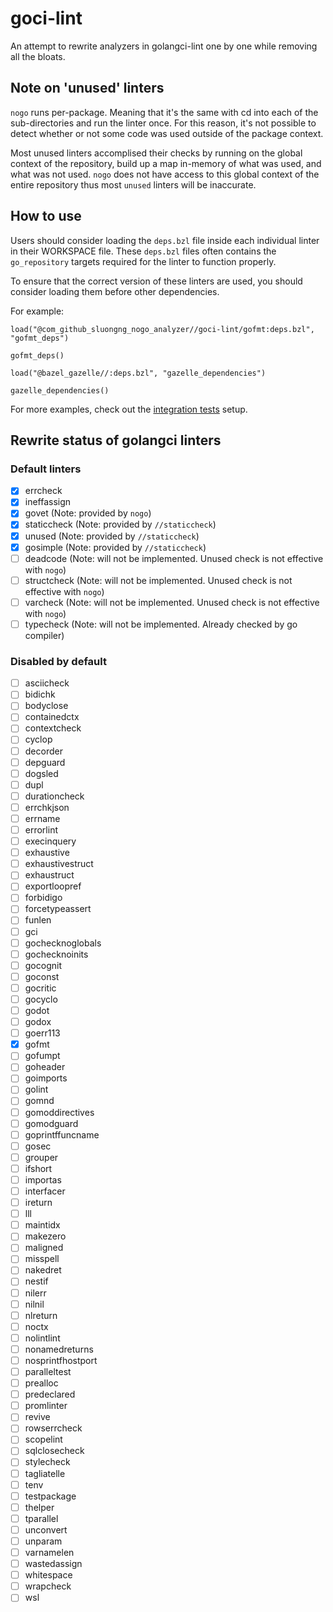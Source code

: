 # goci-lint

An attempt to rewrite analyzers in golangci-lint one by one while removing all the bloats.

## Note on 'unused' linters

`nogo` runs per-package. Meaning that it's the same with cd into each of the sub-directories and run the linter once.
For this reason, it's not possible to detect whether or not some code was used outside of the package context.

Most unused linters accomplised their checks by running on the global context of the repository, build up a map
in-memory of what was used, and what was not used.  `nogo` does not have access to this global context of the entire
repository thus most `unused` linters will be inaccurate.

## How to use

Users should consider loading the `deps.bzl` file inside each individual linter in their WORKSPACE file.
These `deps.bzl` files often contains the `go_repository` targets required for the linter to function properly.

To ensure that the correct version of these linters are used, you should consider loading them before
other dependencies.

For example:

```
load("@com_github_sluongng_nogo_analyzer//goci-lint/gofmt:deps.bzl",  "gofmt_deps")

gofmt_deps()

load("@bazel_gazelle//:deps.bzl", "gazelle_dependencies")

gazelle_dependencies()
```

For more examples, check out the [integration tests](./tests) setup.

## Rewrite status of golangci linters

### Default linters

- [X] errcheck
- [X] ineffassign
- [X] govet
      (Note: provided by `nogo`)
- [X] staticcheck
      (Note: provided by `//staticcheck`)
- [X] unused
      (Note: provided by `//staticcheck`)
- [X] gosimple
      (Note: provided by `//staticcheck`)
- [ ] deadcode
      (Note: will not be implemented. Unused check is not effective with `nogo`)
- [ ] structcheck
      (Note: will not be implemented. Unused check is not effective with `nogo`)
- [ ] varcheck
      (Note: will not be implemented. Unused check is not effective with `nogo`)
- [ ] typecheck
      (Note: will not be implemented. Already checked by go compiler)

### Disabled by default

- [ ] asciicheck
- [ ] bidichk
- [ ] bodyclose
- [ ] containedctx
- [ ] contextcheck
- [ ] cyclop
- [ ] decorder
- [ ] depguard
- [ ] dogsled
- [ ] dupl
- [ ] durationcheck
- [ ] errchkjson
- [ ] errname
- [ ] errorlint
- [ ] execinquery
- [ ] exhaustive
- [ ] exhaustivestruct
- [ ] exhaustruct
- [ ] exportloopref
- [ ] forbidigo
- [ ] forcetypeassert
- [ ] funlen
- [ ] gci
- [ ] gochecknoglobals
- [ ] gochecknoinits
- [ ] gocognit
- [ ] goconst
- [ ] gocritic
- [ ] gocyclo
- [ ] godot
- [ ] godox
- [ ] goerr113
- [X] gofmt
- [ ] gofumpt
- [ ] goheader
- [ ] goimports
- [ ] golint
- [ ] gomnd
- [ ] gomoddirectives
- [ ] gomodguard
- [ ] goprintffuncname
- [ ] gosec
- [ ] grouper
- [ ] ifshort
- [ ] importas
- [ ] interfacer
- [ ] ireturn
- [ ] lll
- [ ] maintidx
- [ ] makezero
- [ ] maligned
- [ ] misspell
- [ ] nakedret
- [ ] nestif
- [ ] nilerr
- [ ] nilnil
- [ ] nlreturn
- [ ] noctx
- [ ] nolintlint
- [ ] nonamedreturns
- [ ] nosprintfhostport
- [ ] paralleltest
- [ ] prealloc
- [ ] predeclared
- [ ] promlinter
- [ ] revive
- [ ] rowserrcheck
- [ ] scopelint
- [ ] sqlclosecheck
- [ ] stylecheck
- [ ] tagliatelle
- [ ] tenv
- [ ] testpackage
- [ ] thelper
- [ ] tparallel
- [ ] unconvert
- [ ] unparam
- [ ] varnamelen
- [ ] wastedassign
- [ ] whitespace
- [ ] wrapcheck
- [ ] wsl
